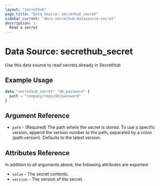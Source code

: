 ```yaml
---
layout: "secrethub"
page_title: "Data Source: secrethub_secret"
sidebar_current: "docs-secrethub-datasource-secret"
description: |-
  Read a secret
---
```


# Data Source: secrethub_secret

Use this data source to read secrets already in SecretHub

## Example Usage

```terraform
data "secrethub_secret" "db_password" {
  path = "company/repo/db/password"
}
```

## Argument Reference

* `path` - (Required) The path where the secret is stored. To use a specific version, append the version number to the path, separated by a colon (path:version). Defaults to the latest version.

## Attributes Reference

In addition to all arguments above, the following attributes are exported:

* `value` - The secret contents.
* `version` - The version of the secret.
